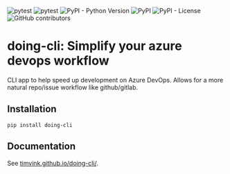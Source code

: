 ![pytest](https://github.com/timvink/doing-cli/workflows/Release/badge.svg)
![pytest](https://github.com/timvink/doing-cli/workflows/Development/badge.svg)
![PyPI - Python Version](https://img.shields.io/pypi/pyversions/doing-cli)
![PyPI](https://img.shields.io/pypi/v/doing-cli)
![PyPI - License](https://img.shields.io/pypi/l/doing-cli)
![GitHub contributors](https://img.shields.io/github/contributors/timvink/doing-cli)

# doing-cli: Simplify your azure devops workflow

CLI app to help speed up development on Azure DevOps. Allows for a more natural repo/issue workflow like github/gitlab. 

## Installation

```shell
pip install doing-cli
```

## Documentation

See [timvink.github.io/doing-cli/](https://timvink.github.io/doing-cli/).

